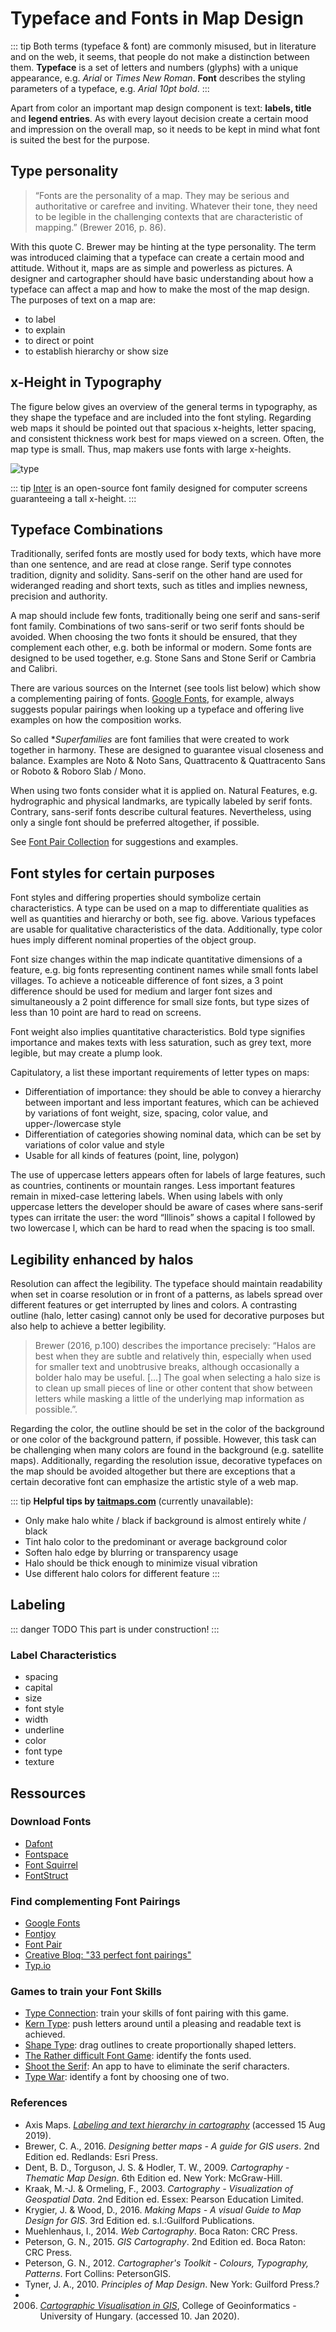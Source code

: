 # Typeface and Fonts in Map Design

::: tip 
Both terms (typeface & font) are commonly misused, but in literature and on the web, it seems, that people do not make a distinction between them. **Typeface** is a set of letters and numbers (glyphs) with a unique appearance, e.g. *Arial* or *Times New Roman*. **Font** describes the  styling parameters of a typeface, e.g. *Arial 10pt bold*. 
:::

Apart from color an important map design component is text: **labels, title** and **legend entries**. As with every layout decision create a certain mood and impression on the overall map, so it needs to be kept in mind what font is suited the best for the purpose. 

## Type personality

> “Fonts are the personality of a map. They may be serious and authoritative or carefree and inviting. Whatever their tone, they need to be legible in the challenging contexts that are characteristic of mapping.” (Brewer 2016, p. 86). 


With this quote C. Brewer may be hinting at the type personality. The term was introduced claiming that a typeface can create a certain mood and attitude. Without it, maps are as simple and powerless as pictures. A designer and cartographer should have basic understanding about how a typeface can affect a map and how to make the most of the map design. The purposes of text on a map are: 

- to label
- to explain
- to direct or point
- to establish hierarchy or show size

## x-Height in Typography 
The figure below gives an overview of the general terms in typography, as they shape the typeface and are included into the font styling. Regarding web maps it should be pointed out that spacious x-heights, letter spacing, and consistent thickness work best for maps viewed on a screen.  Often, the map type is small. Thus, map makers use fonts with large x-heights.

![type](/assets/img/typology.png)

::: tip
[Inter](https://rsms.me/inter/) is an open-source font family designed for computer screens guaranteeing a tall x-height. 
:::

## Typeface Combinations
Traditionally, serifed fonts are mostly used for body texts, which have more than one sentence, and are read at close range. Serif type connotes tradition, dignity and solidity. Sans-serif on the other hand are used for wideranged reading and short texts, such as titles and implies newness, precision and authority. 

A map should include few fonts, traditionally being one serif and sans-serif font family. Combinations of two sans-serif or two serif fonts should be avoided. When choosing the two fonts it should be ensured, that they complement each other, e.g. both be informal or modern. Some fonts are designed to be used together, e.g. Stone Sans and Stone Serif or Cambria and Calibri. 

There are various sources on the Internet (see tools list below) which show a complementing pairing of fonts. [Google Fonts](http://fonts.google.com), for example, always suggests popular pairings when looking up a typeface and offering live examples on how the composition works. 

So called **Superfamilies* are font families that were created to work together in harmony. These are designed to guarantee visual closeness and balance. Examples are Noto & Noto Sans, Quattracento & Quattracento Sans or Roboto & Roboro Slab / Mono.  

When using two fonts consider what it is applied on. Natural Features, e.g. hydrographic and physical landmarks, are typically labeled by serif fonts. Contrary, sans-serif fonts describe cultural features. Nevertheless, using only a single font should be preferred altogether, if possible.

See [Font Pair Collection](/Guide/fontpair.md) for suggestions and examples.

## Font styles for certain purposes

Font styles and differing properties should symbolize certain characteristics. A type can be used on a map to differentiate qualities as well as quantities and hierarchy or both, see fig. above. Various typefaces are usable for qualitative characteristics of the data. Additionally, type color hues imply different nominal properties of the object group. 

Font size changes within the map indicate quantitative dimensions of a feature, e.g. big fonts representing continent names while small fonts label villages. To achieve a noticeable difference of font sizes, a 3 point difference should be used for medium and larger font sizes and simultaneously a 2 point difference for small size fonts, but type sizes of less than 10 point are hard to read on screens. 

Font weight also implies quantitative characteristics. Bold type signifies importance and makes texts with less saturation, such as grey text, more legible, but may create a plump look.

Capitulatory, a list these important requirements of letter types on maps:

- Differentiation of importance: they should be able to convey a hierarchy between important and less important features, which can be achieved by variations of font weight, size, spacing, color value, and upper-/lowercase style
- Differentiation of categories showing nominal data, which can be set by variations of color value and style
- Usable for all kinds of features (point, line, polygon)

The use of uppercase letters appears often for labels of large features, such as countries, continents or mountain ranges. Less important features remain in mixed-case lettering labels. When using labels with only uppercase letters the developer should be aware of cases where sans-serif types can irritate the user: the word “Illinois” shows a capital I followed by two lowercase l, which can be hard to read when the spacing is too small.

## Legibility enhanced by halos
Resolution can affect the legibility. The typeface should maintain readability when set in coarse resolution or in front of a patterns, as labels spread over different features or get interrupted by lines and colors. A contrasting outline (halo, letter casing) cannot only be used for decorative purposes but also help to achieve a better legibility. 

> Brewer (2016, p.100) describes the importance precisely: “Halos are best when they are subtle and relatively thin, especially when used for smaller text and unobtrusive breaks, although occasionally a bolder halo may be useful. […] The goal when selecting a halo size is to clean up small pieces of line or other content that show between letters while masking a little of the underlying map information as possible.”. 

Regarding the color, the outline should be set in the color of the background or one color of the background pattern, if possible. However, this task can be challenging when many colors are found in the background (e.g. satellite maps). Additionally, regarding the resolution issue, decorative typefaces on the map should be avoided altogether but there are exceptions that a certain decorative font can emphasize the artistic style of a web map.

::: tip 
**Helpful tips by [taitmaps.com](https://web.archive.org/web/20190109215134/http://taitmaps.com/TAITmaps/Home.html)** (currently unavailable):
- Only make halo white / black if background is almost entirely white / black
- Tint halo color to the predominant or average background color
- Soften halo edge by blurring or transparency usage
- Halo should be thick enough to minimize visual vibration
- Use different halo colors for different feature
:::

## Labeling 
::: danger TODO
This part is under construction!
:::

### Label Characteristics 
- spacing 
- capital
- size
- font style
- width
- underline
- color
- font type
- texture

## Ressources 

### Download Fonts
- [Dafont](http://dafont.com)
- [Fontspace](http://www.fontspace.com/)
- [Font Squirrel](https://www.fontsquirrel.com/)
- [FontStruct](https://www.fontstruct.com/gallery)

### Find complementing Font Pairings

- [Google Fonts](http://fonts.google.com)
- [Fontjoy](https://fontjoy.com/)
- [Font Pair](https://fontpair.co/)
- [Creative Bloq: "33 perfect font pairings"](https://www.creativebloq.com/typography/20-perfect-type-pairings-3132120)
- [Typ.io](http://typ.io/)

### Games to train your Font Skills

- [Type Connection](http://www.typeconnection.com/): train your skills of font pairing with this game. 
- [Kern Type](https://type.method.ac/): push letters around until a pleasing and readable text is achieved.
- [Shape Type](https://shape.method.ac/): drag outlines to create proportionally shaped letters.
- [The Rather difficult Font Game](https://fontgame.ilovetypography.com/): identify the fonts used.
- [Shoot the Serif](https://www.tothepoint.co.uk/us/fun/i-shot-the-serif/): An app to have to eliminate the serif characters.
- [Type War](http://typewar.com): identify a font by choosing one of two.  

### References
- Axis Maps. *[Labeling and text hierarchy in cartography]( https://www.axismaps.com/guide/general/labeling/ )* (accessed 15 Aug 2019). 
- Brewer, C. A., 2016. *Designing better maps - A guide for GIS users*. 2nd Edition ed. Redlands: Esri Press.
- Dent, B. D., Torguson, J. S. & Hodler, T. W., 2009. *Cartography - Thematic Map Design*. 6th Edition ed. New York: McGraw-Hill.
- Kraak, M.-J. & Ormeling, F., 2003. *Cartography - Visualization of Geospatial Data*. 2nd Edition ed. Essex: Pearson Education Limited.
- Krygier, J. & Wood, D., 2016. *Making Maps - A visual Guide to Map Design for GIS*. 3rd Edition ed. s.l.:Guilford Publications.
- Muehlenhaus, I., 2014. *Web Cartography*. Boca Raton: CRC Press.
- Peterson, G. N., 2015. *GIS Cartography*. 2nd Edition ed. Boca Raton: CRC Press.
- Peterson, G. N., 2012. *Cartographer's Toolkit - Colours, Typography, Patterns*. Fort Collins: PetersonGIS.
- Tyner, J. A., 2010. *Principles of Map Design*. New York: Guilford Press.?
- 2006. *[Cartographic Visualisation in GIS](http://uhulag.mendelu.cz/files/pagesdata/eng/socrates_ip/teaching_materials/cartography.pdf)*, College of Geoinformatics - University of Hungary. (accessed 10. Jan 2020). 
